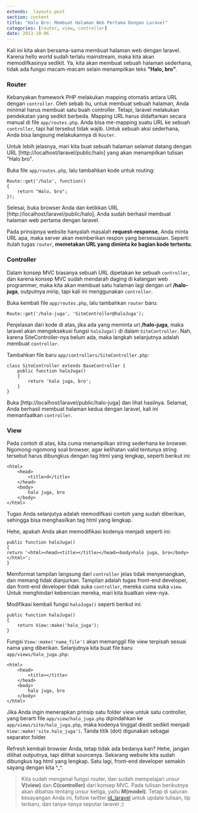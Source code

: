 ```yaml
---
extends: _layouts.post
section: content
title: "Halo Bro: Membuat Halaman Web Pertama Dengan Laravel"
categories: [router, view, controller]
date: 2013-10-06
---
```


Kali ini kita akan bersama-sama membuat halaman web dengan laravel. Karena hello world sudah terlalu mainstream, maka kita akan memodifkasinya sedikit. Ya, kita akan membuat sebuah halaman sederhana, tidak ada fungsi macam-macam selain menampilkan teks
**"Halo, bro"**.

### Router

Kebanyakan framework PHP melakukan mapping otomatis antara URL dengan `controller`. Oleh sebab itu, untuk membuat sebuah halaman, Anda minimal harus membuat satu buah controller. Tetapi, laravel melakukan pendekatan yang sedikit berbeda. Mapping URL harus didaftarkan secara manual di file `app/routes.php`. Anda bisa me-mapping suatu URL ke sebuah `controller`, tapi hal tersebut tidak wajib. Untuk sebuah aksi sederhana, Anda bisa langsung melakukannya di `Router`.

Untuk lebih jelasnya, mari kita buat sebuah halaman selamat datang dengan URL [http://localhost/laravel/public/halo] yang akan menampilkan tulisan "Halo bro".

Buka file `app/routes.php`, lalu tambahkan kode untuk routing:


    Route::get('/halo', function()
    {
        return "Halo, bro";
    });

Selesai, buka browser Anda dan ketikkan URL [http://localhost/laravel/public/halo], Anda sudah berhasil membuat halaman web pertama dengan laravel.

Pada prinsipnya website hanyalah masalah **request-response**, Anda minta URL apa, maka server akan memberikan respon yang bersesuaian. Seperti itulah tugas `router`, **memetakan URL yang diminta ke bagian kode tertentu**.

### Controller

Dalam konsep MVC biasanya sebuah URL dipetakan ke sebuah `controller`, dan karena konsep MVC sudah mendarah daging di kalangan web programmer, maka kita akan membuat satu halaman lagi dengan url **/halo-juga**, outputnya mirip, tapi kali ini menggunakan `controller`.

Buka kembali file `app/routes.php`, lalu tambahkan `router` baru:

    Route::get('/halo-juga', 'SiteController@haloJuga');


Penjelasan dari kode di atas, jika ada yang meminta url **/halo-juga**, maka laravel akan mengeksekusi fungsi `haloJuga()` di dalam `SiteController`. Nah, karena SiteController-nya belum ada, maka langkah selanjutnya adalah membuat `controller`.

Tambahkan file baru `app/controllers/SiteController.php`:

    class SiteController extends BaseController {
        public function haloJuga()
        {
            return 'halo juga, bro';
        }
    }

Buka [http://localhost/laravel/public/halo-juga] dan lihat hasilnya. Selamat, Anda berhasil membuat halaman kedua dengan laravel, kali ini memanfaatkan `controller`.

### View

Pada contoh di atas, kita cuma menampilkan string sederhana ke browser. Ngomong-ngomong soal browser, agar kelihatan valid tentunya string tersebut harus dibungkus dengan tag html yang lengkap, seperti berikut ini:

    <html>
        <head>
            <title>d</title>
        </head>
        <body>
            halo juga, bro
        </body>
    </html>


Tugas Anda selanjutya adalah memodifkasi contoh yang sudah diberikan, sehingga bisa menghasilkan tag html yang lengkap.

Hehe, apakah Anda akan memodifikasi kodenya menjadi seperti ini:

    public function haloJuga()
    {
    return '<html><head><title></title></head><body>halo juga, bro</body></html>';
    }

Memformat tampilan langsung dari `controller` jelas tidak menyenangkan, dan memang tidak dianjurkan. Tampilan adalah tugas front-end developer, dan front-end developer tidak suka `controller`, mereka cuma suka `view`. Untuk menghindari kebencian mereka, mari kita buatkan view-nya.

Modifikasi kembali fungsi `haloJuga()` seperti berikut ini:

    public function haloJuga()
    {
    	return View::make('halo_juga');
    }

Fungsi `View::make('nama_file')` akan memanggil file view terpisah sesuai nama yang diberikan. Selanjutnya kita buat file baru `app/views/halo_juga.php`:

    <html>
        <head>
            <title></title>
        </head>
        <body>
            halo juga, bro
        </body>
    </html>

Jika Anda ingin menerapkan prinsip satu folder view untuk satu controller, yang berarti file `app/view/halo_juga.php` dipindahkan ke `app/views/site/halo_juga.php`, maka kodenya tinggal diedit sedikit menjadi `View::make('site.halo_juga')`. Tanda titik (dot) digunakan sebagai separator folder.

Refresh kembali browser Anda, tetap tidak ada bedanya kan? Hehe, jangan dilihat outputnya, tapi dilihat sourcenya. Sekarang website kita sudah dibungkus tag html yang lengkap. Satu lagi, front-end developer semakin sayang dengan kita ^_^.

> Kita sudah mengenal fungsi router, dan sudah mempelajari unsur **V(view)** dan **C(controller)** dari konsep MVC. Pada tulisan berikutnya akan dibahas tentang unsur ketiga, yaitu **M(model)**. Tetap di saluran kesayangan Anda ini, follow twitter [id_laravel](http://twitter.com/id_laravel) untuk update tulisan, tip terbaru, dan tanya-tanya seputar laravel ;)
